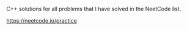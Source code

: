 C++ solutions for all problems that I have solved in the NeetCode list.

https://neetcode.io/practice

